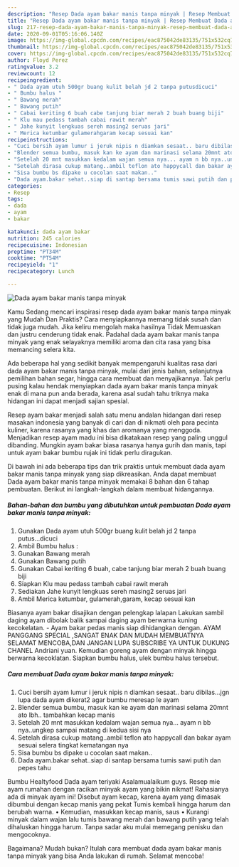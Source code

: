 ```yaml
---
description: "Resep Dada ayam bakar manis tanpa minyak | Resep Membuat Dada ayam bakar manis tanpa minyak Yang Sedap"
title: "Resep Dada ayam bakar manis tanpa minyak | Resep Membuat Dada ayam bakar manis tanpa minyak Yang Sedap"
slug: 217-resep-dada-ayam-bakar-manis-tanpa-minyak-resep-membuat-dada-ayam-bakar-manis-tanpa-minyak-yang-sedap
date: 2020-09-01T05:16:06.140Z
image: https://img-global.cpcdn.com/recipes/eac875042de83135/751x532cq70/dada-ayam-bakar-manis-tanpa-minyak-foto-resep-utama.jpg
thumbnail: https://img-global.cpcdn.com/recipes/eac875042de83135/751x532cq70/dada-ayam-bakar-manis-tanpa-minyak-foto-resep-utama.jpg
cover: https://img-global.cpcdn.com/recipes/eac875042de83135/751x532cq70/dada-ayam-bakar-manis-tanpa-minyak-foto-resep-utama.jpg
author: Floyd Perez
ratingvalue: 3.2
reviewcount: 12
recipeingredient:
- " Dada ayam utuh 500gr buang kulit belah jd 2 tanpa putusdicuci"
- " Bumbu halus "
- " Bawang merah"
- " Bawang putih"
- " Cabai keriting 6 buah cabe tanjung biar merah 2 buah buang biji"
- " Klu mau pedass tambah cabai rawit merah"
- " Jahe kunyit lengkuas sereh masing2 seruas jari"
- " Merica ketumbar gulamerahgaram kecap sesuai kan"
recipeinstructions:
- "Cuci bersih ayam lumur i jeruk nipis n diamkan sesaat.. baru dibilas...jgn lupa dada ayam dikerat2 agar bumbu meresap le ayam"
- "Blender semua bumbu, masuk kan ke ayam dan marinasi selama 20mnt ato lbh.. tambahkan kecap manis"
- "Setelah 20 mnt masukkan kedalam wajan semua nya... ayam n bb nya..ungkep sampai matang di kedua sisi nya"
- "Setelah dirasa cukup matang..ambil teflon ato happycall dan bakar ayam sesuai selera tingkat kematangan nya"
- "Sisa bumbu bs dipake u cocolan saat makan.."
- "Dada ayam.bakar sehat..siap di santap bersama tumis sawi putih dan pepes tahu"
categories:
- Resep
tags:
- dada
- ayam
- bakar

katakunci: dada ayam bakar 
nutrition: 245 calories
recipecuisine: Indonesian
preptime: "PT34M"
cooktime: "PT54M"
recipeyield: "1"
recipecategory: Lunch

---
```



![Dada ayam bakar manis tanpa minyak](https://img-global.cpcdn.com/recipes/eac875042de83135/751x532cq70/dada-ayam-bakar-manis-tanpa-minyak-foto-resep-utama.jpg)

Kamu Sedang mencari inspirasi resep dada ayam bakar manis tanpa minyak yang Mudah Dan Praktis? Cara menyiapkannya memang tidak susah dan tidak juga mudah. Jika keliru mengolah maka hasilnya Tidak Memuaskan dan justru cenderung tidak enak. Padahal dada ayam bakar manis tanpa minyak yang enak selayaknya memiliki aroma dan cita rasa yang bisa memancing selera kita.

Ada beberapa hal yang sedikit banyak mempengaruhi kualitas rasa dari dada ayam bakar manis tanpa minyak, mulai dari jenis bahan, selanjutnya pemilihan bahan segar, hingga cara membuat dan menyajikannya. Tak perlu pusing kalau hendak menyiapkan dada ayam bakar manis tanpa minyak enak di mana pun anda berada, karena asal sudah tahu triknya maka hidangan ini dapat menjadi sajian spesial.

Resep ayam bakar menjadi salah satu menu andalan hidangan dari resep masakan indonesia yang banyak di cari dan di nikmati oleh para pecinta kuliner, karena rasanya yang khas dan aromanya yang menggoda. Menjadikan resep ayam madu ini bisa dikatakaan resep yang paling unggul dibanding. Mungkin ayam bakar biasa rasanya hanya gurih dan manis, tapi untuk ayam bakar bumbu rujak ini tidak perlu diragukan.


Di bawah ini ada beberapa tips dan trik praktis untuk membuat dada ayam bakar manis tanpa minyak yang siap dikreasikan. Anda dapat membuat Dada ayam bakar manis tanpa minyak memakai 8 bahan dan 6 tahap pembuatan. Berikut ini langkah-langkah dalam membuat hidangannya.

<!--inarticleads1-->

##### Bahan-bahan dan bumbu yang dibutuhkan untuk pembuatan Dada ayam bakar manis tanpa minyak:

1. Gunakan  Dada ayam utuh 500gr buang kulit belah jd 2 tanpa putus...dicuci
1. Ambil  Bumbu halus :
1. Gunakan  Bawang merah
1. Gunakan  Bawang putih
1. Gunakan  Cabai keriting 6 buah, cabe tanjung biar merah 2 buah buang biji
1. Siapkan  Klu mau pedass tambah cabai rawit merah
1. Sediakan  Jahe kunyit lengkuas sereh masing2 seruas jari
1. Ambil  Merica ketumbar, gulamerah,garam, kecap sesuai kan


Biasanya ayam bakar disajikan dengan pelengkap lalapan Lakukan sambil daging ayam dibolak balik sampai daging ayam berwarna kuning kecokelatan. - Ayam bakar pedas manis siap dihidangkan dengan. AYAM PANGGANG SPECIAL ,SANGAT ENAK DAN MUDAH MEMBUATNYA SELAMAT MENCOBA,DAN JANGAN LUPA SUBSCRIBE YA UNTUK DUKUNG CHANEL Andriani yuan. Kemudian goreng ayam dengan minyak hingga berwarna kecoklatan. Siapkan bumbu halus, ulek bumbu halus tersebut. 

<!--inarticleads2-->

##### Cara membuat Dada ayam bakar manis tanpa minyak:

1. Cuci bersih ayam lumur i jeruk nipis n diamkan sesaat.. baru dibilas...jgn lupa dada ayam dikerat2 agar bumbu meresap le ayam
1. Blender semua bumbu, masuk kan ke ayam dan marinasi selama 20mnt ato lbh.. tambahkan kecap manis
1. Setelah 20 mnt masukkan kedalam wajan semua nya... ayam n bb nya..ungkep sampai matang di kedua sisi nya
1. Setelah dirasa cukup matang..ambil teflon ato happycall dan bakar ayam sesuai selera tingkat kematangan nya
1. Sisa bumbu bs dipake u cocolan saat makan..
1. Dada ayam.bakar sehat..siap di santap bersama tumis sawi putih dan pepes tahu


Bumbu Healtyfood Dada ayam teriyaki Asalamualaikum guys. Resep mie ayam rumahan dengan racikan minyak ayam yang bikin nikmat! Rahasianya ada di minyak ayam ini! Disebut ayam kecap, karena ayam yang dimasak dibumbui dengan kecap manis yang pekat Tumis kembali hingga harum dan berubah warna. • Kemudian, masukkan kecap manis, saus • Kurangi minyak dalam wajan lalu tumis bawang merah dan bawang putih yang telah dihaluskan hingga harum. Tanpa sadar aku mulai memegang penisku dan mengocoknya. 

Bagaimana? Mudah bukan? Itulah cara membuat dada ayam bakar manis tanpa minyak yang bisa Anda lakukan di rumah. Selamat mencoba!
